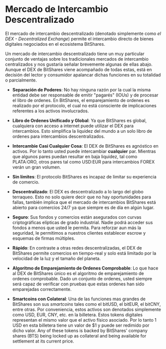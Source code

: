 # Mercado de Intercambio Descentralizado

El mercado de intercambio descentralizado (denotado simplemente como *el DEX - Decentralized Exchange*) permite el intercambio directo de bienes digitales negociados en el ecosistema BitShares.

Un mercado de intercambio descentralizado tiene un muy particular conjunto de ventajas sobre los tradicionales mercados de intercambio centralizados y nos gustaría señalar brevemente algunas de ellas abajo. Aunque el DEX de BitShares viene acompañado de todas estas, está en decisión del lector y consumidor apalancar dichas funciones en su totalidad o parcialmente.

* **Separación de Poderes**: No hay ninguna razón por la cual la misma entidad debe ser responsable de emitir "pagarés" (IOUs) y de procesar el libro de ordenes. En BitShares, el emparejamiento de ordenes es realizado por el protocolo, el cual no está consciente de implicaciones referentes a los activos involucrados.

* **Libro de Ordenes Unificado y Global**: Ya que BitShares es global, cualquiera con acceso a internet puede utilizar el DEX para intercambios. Esto simplifica la liquidez del mundo a un solo libro de ordenes para intercambios descentralizados.

* **Intercambie Casi Cualquier Cosa**: El DEX de BitShares es agnóstico en activos. Por lo tanto usted puede intercambiar **cualquier** par. Mientras que algunos pares puedan resultar en baja liquidez, tal como PLATA:ORO, otros pares tal como USD:EUR para intercambios FOREX verán un gran volumen.

* **Sin límites**: El protocolo BitShares es incapaz de limitar su experiencia de comercio.

* **Descentralizado**: El DEX es descentralizado a lo largo del globo terraqueo. Esto no solo quiere decir que no hay oportunidades para fallas, también implica que el mercado de intercambios BitShares está abierto para comercios 24/7 ya que siempre es de día en algún lugar.

* **Seguro**: Sus fondos y comercios están asegurados con curvas criptográficas elípticas de grado industrial. Nadie podrá acceder sus fondos a menos que usted le permita. Para reforzar aun más la seguridad, le permitimos a nuestros clientes establecer escrow y esquemas de firmas múltiples.

* **Rápido**: En contraste a otras redes descentralizadas, el DEX de BitShares permite comercios en tiempo-real y solo está limitado por la velocidad de la luz y el tamaño del planeta.

* **Algoritmo de Emparejamiento de Ordenes Comprobable**: Lo que hace al DEX de BitShares único es el algoritmo de emparejamiento de ordenes comprobable. Dado un conjunto de ordenes, usted siempre será capaz de verificar con pruebas que estas ordenes han sido emparejadas correctamente.

* **Smartcoins con Colateral**: Una de las funciones mas grandes de BitShares son sus *smartcoins* tales como el bitUSD, el bitEUR, el bitCNY, entre otras. Por conveniencia, estos activos son denotados simplemente como USD, EUR, CNY, etc. en la billetera. Estos tokens digitales representan el mismo valor que el activo físico asociado. Por lo tanto 1 USD en esta billetera tiene un valor de $1 y puede ser redimido por dicho valor. Any of these tokens is backed by BitShares' company shares (BTS) being locked up as collateral and being available for settlement at its current price.